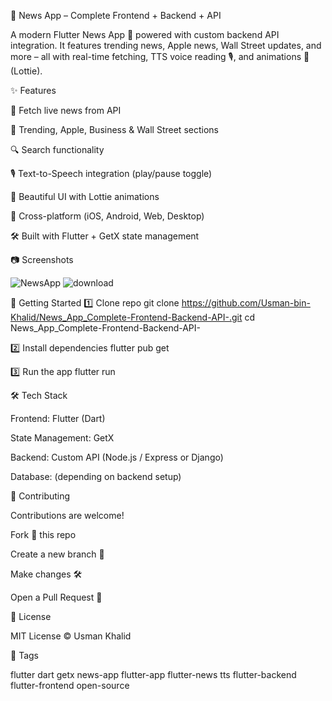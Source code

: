 📱 News App – Complete Frontend + Backend + API

A modern Flutter News App 📰 powered with custom backend API integration.
It features trending news, Apple news, Wall Street updates, and more – all with real-time fetching, TTS voice reading 🎙️, and animations 🌊 (Lottie).

✨ Features

📡 Fetch live news from API

📰 Trending, Apple, Business & Wall Street sections

🔍 Search functionality

🎙️ Text-to-Speech integration (play/pause toggle)

🎨 Beautiful UI with Lottie animations

📱 Cross-platform (iOS, Android, Web, Desktop)

🛠️ Built with Flutter + GetX state management

📷 Screenshots

![NewsApp](https://github.com/user-attachments/assets/c13455e6-46fc-4618-8975-14567e062838)
![download](https://github.com/user-attachments/assets/719f1445-d514-4194-91c5-4e4aaf456d35)


🚀 Getting Started
1️⃣ Clone repo
git clone https://github.com/Usman-bin-Khalid/News_App_Complete-Frontend-Backend-API-.git
cd News_App_Complete-Frontend-Backend-API-

2️⃣ Install dependencies
flutter pub get

3️⃣ Run the app
flutter run

🛠️ Tech Stack

Frontend: Flutter (Dart)

State Management: GetX

Backend: Custom API (Node.js / Express or Django)

Database: (depending on backend setup)

🤝 Contributing

Contributions are welcome!

Fork 🍴 this repo

Create a new branch 🌱

Make changes 🛠️

Open a Pull Request 🚀

📜 License

MIT License © Usman Khalid

🔖 Tags

flutter dart getx news-app flutter-app flutter-news tts flutter-backend flutter-frontend open-source
